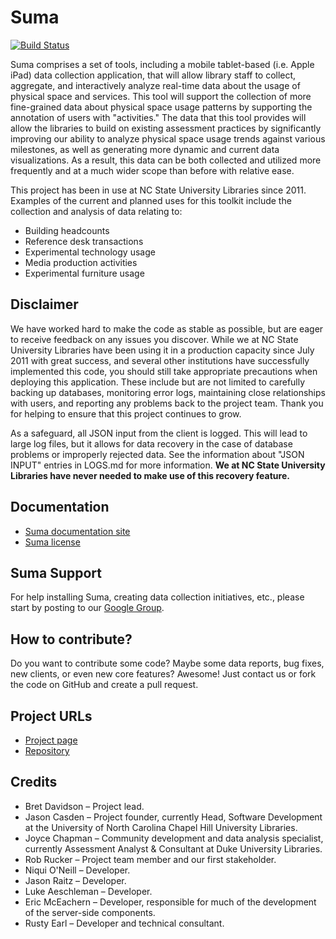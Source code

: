 # Suma

[![Build Status](https://travis-ci.org/suma-project/Suma.svg?branch=master)](https://travis-ci.org/suma-project/Suma)

Suma comprises a set of tools, including a mobile tablet-based (i.e. Apple iPad) data collection application, that will allow library staff to collect, aggregate, and interactively analyze real-time data about the usage of physical space and services. This tool will support the collection of more fine-grained data about physical space usage patterns by supporting the annotation of users with "activities." The data that this tool provides will allow the libraries to build on existing assessment practices by significantly improving our ability to analyze physical space usage trends against various milestones, as well as generating more dynamic and current data visualizations. As a result, this data can be both collected and utilized more frequently and at a much wider scope than before with relative ease.

This project has been in use at NC State University Libraries since 2011. Examples of the current and planned uses for this toolkit include the collection and analysis of data relating to:

* Building headcounts
* Reference desk transactions
* Experimental technology usage
* Media production activities
* Experimental furniture usage

## Disclaimer

We have worked hard to make the code as stable as possible, but are eager to receive feedback on any issues you discover. While we at NC State University Libraries have been using it in a production capacity since July 2011 with great success, and several other institutions have successfully implemented this code, you should still take appropriate precautions when deploying this application. These include but are not limited to carefully backing up databases, monitoring error logs, maintaining close relationships with users, and reporting any problems back to the project team. Thank you for helping to ensure that this project continues to grow.

As a safeguard, all JSON input from the client is logged. This will lead to large log files, but it allows for data recovery in the case of database problems or improperly rejected data. See the information about "JSON INPUT" entries in LOGS.md for more information. **We at NC State University Libraries have never needed to make use of this recovery feature.**

## Documentation

* [Suma documentation site](https://suma-project.github.io/Suma)
* [Suma license](LICENSE)

## Suma Support

For help installing Suma, creating data collection initiatives, etc., please start by posting to our [Google Group](https://groups.google.com/d/forum/suma-mobile-library-assessment-toolkit).

## How to contribute?

Do you want to contribute some code? Maybe some data reports, bug fixes, new clients, or even new core features? Awesome! Just contact us or fork the code on GitHub and create a pull request.

## Project URLs

* [Project page](https://www.lib.ncsu.edu/dli/projects/spaceassesstool/)
* [Repository](https://github.com/suma-project/Suma)

## Credits

* Bret Davidson – Project lead.
* Jason Casden – Project founder, currently Head, Software Development at the University of North Carolina Chapel Hill University Libraries.
* Joyce Chapman – Community development and data analysis specialist, currently Assessment Analyst & Consultant at Duke University Libraries.
* Rob Rucker – Project team member and our first stakeholder.
* Niqui O'Neill – Developer.
* Jason Raitz – Developer.
* Luke Aeschleman – Developer.
* Eric McEachern –  Developer, responsible for much of the development of the server-side components.
* Rusty Earl – Developer and technical consultant.
